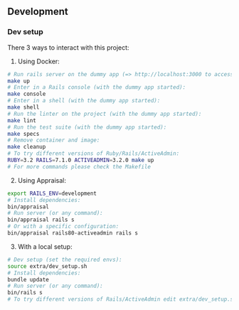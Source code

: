 ## Development

### Dev setup

There 3 ways to interact with this project:

1) Using Docker:

```sh
# Run rails server on the dummy app (=> http://localhost:3000 to access to ActiveAdmin):
make up
# Enter in a Rails console (with the dummy app started):
make console
# Enter in a shell (with the dummy app started):
make shell
# Run the linter on the project (with the dummy app started):
make lint
# Run the test suite (with the dummy app started):
make specs
# Remove container and image:
make cleanup
# To try different versions of Ruby/Rails/ActiveAdmin:
RUBY=3.2 RAILS=7.1.0 ACTIVEADMIN=3.2.0 make up
# For more commands please check the Makefile
```

2) Using Appraisal:

```sh
export RAILS_ENV=development
# Install dependencies:
bin/appraisal
# Run server (or any command):
bin/appraisal rails s
# Or with a specific configuration:
bin/appraisal rails80-activeadmin rails s
```

3) With a local setup:

```sh
# Dev setup (set the required envs):
source extra/dev_setup.sh
# Install dependencies:
bundle update
# Run server (or any command):
bin/rails s
# To try different versions of Rails/ActiveAdmin edit extra/dev_setup.sh
```
